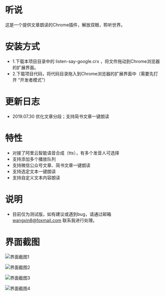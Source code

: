 # 听说

这是一个提供文章朗读的Chrome插件，解放双眼，聆听世界。

# 安装方式
* 1.下载本项目目录中的 listen-say-google.crx ，将文件拖动到Chrome浏览器的扩展界面。
* 2.下载项目代码，将代码目录拖入到Chrome浏览器的扩展界面中（需要先打开 “开发者模式”）

# 更新日志
* 2019.07.30 优化文章分段；支持简书文章一键朗读

# 特性
* 对接了阿里云智能语音合成（tts），有多个发音人可选择
* 支持添加多个播放队列
* 支持微信公众号文章、简书文章一键朗读
* 支持选定文本一键朗读
* 支持自定义文本内容朗读

# 说明
* 目前仅为测试版，如有建议或遇到bug，请通过邮箱 wangxin8@foxmail.com 联系我进行处理。


# 界面截图

![界面截图1](http://pan.52xyuguo.com/?/%E6%88%91%E7%9A%84%E8%BD%AF%E4%BB%B6/%E6%88%AA%E5%9B%BE/google-1.png)

![界面截图2](http://pan.52xyuguo.com/?/%E6%88%91%E7%9A%84%E8%BD%AF%E4%BB%B6/%E6%88%AA%E5%9B%BE/google-2.png)

![界面截图3](http://pan.52xyuguo.com/?/%E6%88%91%E7%9A%84%E8%BD%AF%E4%BB%B6/%E6%88%AA%E5%9B%BE/google-3.png)

![界面截图4](http://pan.52xyuguo.com/?/%E6%88%91%E7%9A%84%E8%BD%AF%E4%BB%B6/%E6%88%AA%E5%9B%BE/google-4.png)